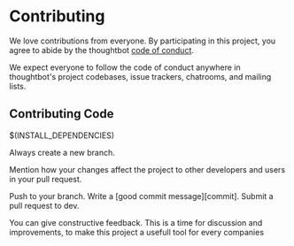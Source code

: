 # Contributing

We love contributions from everyone.
By participating in this project,
you agree to abide by the thoughtbot [code of conduct].

  [code of conduct]: https://github.com/AitZak/alyz/blob/master/CODE_OF_CONDUCT.md

We expect everyone to follow the code of conduct
anywhere in thoughtbot's project codebases,
issue trackers, chatrooms, and mailing lists.

## Contributing Code

$(INSTALL_DEPENDENCIES)

Always create a new branch.

Mention how your changes affect the project to other developers and users in your pull request.

Push to your branch. Write a [good commit message][commit]. Submit a pull request to dev.

You can  give constructive feedback.
This is a time for discussion and improvements,
to make this project a usefull tool for every companies
